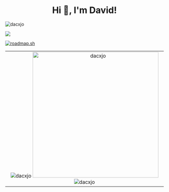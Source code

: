 <h1 align="center">Hi 👋, I'm David!</h1>

<p align="left"> <img src="https://komarev.com/ghpvc/?username=dacxjo&label=Profile%20views&color=0e75b6&style=flat" alt="dacxjo" /> </p>
<p align="left"> <img src="https://www.codewars.com/users/dacxjo/badges/small" /> </p>

<a href="https://roadmap.sh"><img src="https://api.roadmap.sh/v1-badge/tall/64abb40714678473bb5dcb8b?variant=dark" alt="roadmap.sh"/></a>

<table style="border:none !important; border-collapse: collapse;" cellspacing="0" cellpadding="0" >
  <tr>
    <td align="top" style="text-align:center;align-items:center">
       <img  src="https://github-readme-stats.vercel.app/api/top-langs?username=dacxjo&show_icons=true&locale=en&layout=compact&theme=vue" alt="dacxjo" />
       <img width="400"  src="https://github-readme-stats.vercel.app/api?username=dacxjo&show_icons=true&locale=en&theme=vue" alt="dacxjo" />
       <img  src="https://github-readme-streak-stats.herokuapp.com/?user=dacxjo&theme=vue" alt="dacxjo" />
    </td>
  </tr>
</table>

